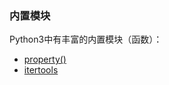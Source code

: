 ### 内置模块

Python3中有丰富的内置模块（函数）：
- [property()](property_built-in_function.md)
- [itertools](itertools_module.md)

